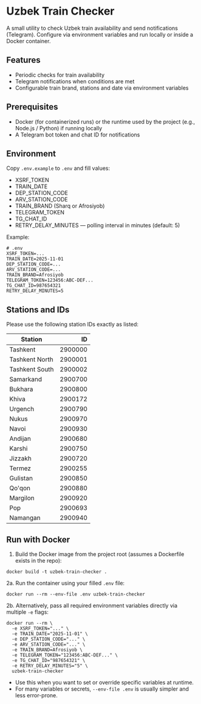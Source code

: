 # Uzbek Train Checker

A small utility to check Uzbek train availability and send notifications (Telegram). Configure via environment variables and run locally or inside a Docker container.

## Features
- Periodic checks for train availability
- Telegram notifications when conditions are met
- Configurable train brand, stations and date via environment variables

## Prerequisites
- Docker (for containerized runs) or the runtime used by the project (e.g., Node.js / Python) if running locally
- A Telegram bot token and chat ID for notifications

## Environment
Copy `.env.example` to `.env` and fill values:

- XSRF_TOKEN
- TRAIN_DATE
- DEP_STATION_CODE
- ARV_STATION_CODE
- TRAIN_BRAND (Sharq or Afrosiyob)
- TELEGRAM_TOKEN
- TG_CHAT_ID
- RETRY_DELAY_MINUTES — polling interval in minutes (default: 5)

Example:
```
# .env
XSRF_TOKEN=...
TRAIN_DATE=2025-11-01
DEP_STATION_CODE=...
ARV_STATION_CODE=...
TRAIN_BRAND=Afrosiyob
TELEGRAM_TOKEN=123456:ABC-DEF...
TG_CHAT_ID=987654321
RETRY_DELAY_MINUTES=5
```

## Stations and IDs
Please use the following station IDs exactly as listed:

| Station | ID |
|---|---:|
| Tashkent | 2900000 |
| Tashkent North | 2900001 |
| Tashkent South | 2900002 |
| Samarkand | 2900700 |
| Bukhara | 2900800 |
| Khiva | 2900172 |
| Urgench | 2900790 |
| Nukus | 2900970 |
| Navoi | 2900930 |
| Andijan | 2900680 |
| Karshi | 2900750 |
| Jizzakh | 2900720 |
| Termez | 2900255 |
| Gulistan | 2900850 |
| Qo'qon | 2900880 |
| Margilon | 2900920 |
| Pop | 2900693 |
| Namangan | 2900940 |

## Run with Docker

1. Build the Docker image from the project root (assumes a Dockerfile exists in the repo):
```
docker build -t uzbek-train-checker .
```

2a. Run the container using your filled `.env` file:
```
docker run --rm --env-file .env uzbek-train-checker
```

2b. Alternatively, pass all required environment variables directly via multiple `-e` flags:
```
docker run --rm \
  -e XSRF_TOKEN="..." \
  -e TRAIN_DATE="2025-11-01" \
  -e DEP_STATION_CODE="..." \
  -e ARV_STATION_CODE="..." \
  -e TRAIN_BRAND=Afrosiyob \
  -e TELEGRAM_TOKEN="123456:ABC-DEF..." \
  -e TG_CHAT_ID="987654321" \
  -e RETRY_DELAY_MINUTES="5" \
  uzbek-train-checker
```
- Use this when you want to set or override specific variables at runtime.
- For many variables or secrets, `--env-file .env` is usually simpler and less error-prone.
